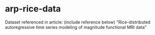 # arp-rice-data
Dataset referenced in article: (include reference below) "Rice-distributed autoregressive time series modeling of magnitude functional MRI data"


